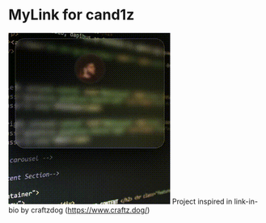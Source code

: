 # MyLink for cand1z



![thumbnail](./images/mylink.gif)
Project inspired in link-in-bio by craftzdog (https://www.craftz.dog/)
